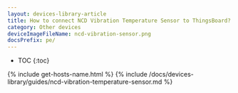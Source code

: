 ```yaml
---
layout: devices-library-article
title: How to connect NCD Vibration Temperature Sensor to ThingsBoard?
category: Other devices
deviceImageFileName: ncd-vibration-sensor.png
docsPrefix: pe/
---
```


* TOC
{:toc}

{% include get-hosts-name.html %}
{% include /docs/devices-library/guides/ncd-vibration-temperature-sensor.md %}